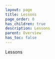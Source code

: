 ```yaml
---
layout: page
title: Lessons
page_order: 0
has_children: true
description: Lessons
parent: Overview
has_toc: false
---
```


Lessons


